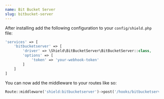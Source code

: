 ```yaml
---
name: Bit Bucket Server
slug: bitbucket-server
---
```


After installing add the following configuration to your `config/shield.php` file:

````php
'services' => [
    'bitbucketserver' => [
        'driver' => \Shield\BitBucketServer\BitBucketServer::class,
        'options' => [
            'token' => 'your-webhook-token'
        ]
    ]
]
````

You can now add the middleware to your routes like so:

````php
Route::middleware('shield:bitbucketserver')->post('/hooks/bitbucketserver', 'HooksController@bitbucketserver');
````

